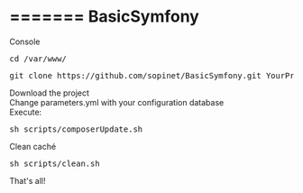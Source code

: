 
=======
BasicSymfony
============
Console
<pre>cd /var/www/</pre>
<pre>git clone https://github.com/sopinet/BasicSymfony.git YourProjectName</pre>

Download the project<br>
Change parameters.yml with your configuration database<br>
Execute: 
<pre>sh scripts/composerUpdate.sh</pre>

Clean caché
<pre>sh scripts/clean.sh</pre>
That's all!
